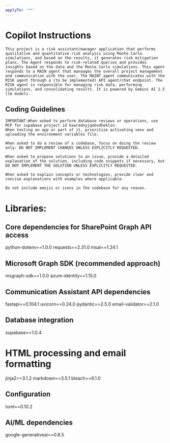 ```yaml
---
applyTo: '**'
---
```

# Copilot Instructions

    This project is a risk assistant/manager application that performs qualitative and quantitative risk analysis using Monte Carlo simulations, and based on the results, it generates risk mitigation plans. The Agent responds to risk-related queries and provides insights based on the data and the Monte Carlo simulations. This agent responds to a MAIN agent that manaages the overall project management and communication with the user. The MAINT agent communicates with the RISK agent through a (to be implemented) API agent/chat endpoint. The RISK agent is responsible for managing risk data, performing simulations, and consolidating results. It is powered by Gemini AI 2.5 llm models.

## Coding Guidelines


    IMPORTANT:When asked to perform database reviews or operations, use MCP for supabase project id kxwradnyjqobvdheklsn.
    When testing an app or part of it, prioritize activating venv and uploading the environment variables file.

    When asked to do a review of a codebase, focus on doing the review only: DO NOT IMPLEMENT CHANGES UNLESS EXPLICITLY REQUESTED.

    When asked to propose solutions to an issue, provide a detailed explanation of the solution, including code snippets if necessary, but DO NOT IMPLEMENT THE SOLUTION UNLESS EXPLICITLY REQUESTED.

    When asked to explain concepts or technologies, provide clear and concise explanations with examples where applicable.

    Do not include emojis or icons in the codebase for any reason.




# Libraries:
## Core dependencies for SharePoint Graph API access
python-dotenv==1.0.0
requests==2.31.0
msal==1.24.1

## Microsoft Graph SDK (recommended approach)
msgraph-sdk==1.0.0
azure-identity==1.15.0

## Communication Assistant API dependencies
fastapi==0.104.1
uvicorn==0.24.0
pydantic==2.5.0
email-validator==2.1.0

## Database integration
supabase==1.0.4

# HTML processing and email formatting
jinja2==3.1.2
markdown==3.5.1
bleach==6.1.0

## Configuration
toml==0.10.2

## AI/ML dependencies
google-generativeai==0.8.5